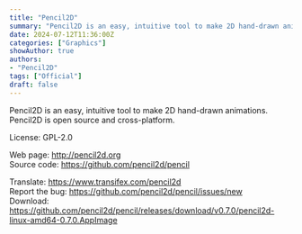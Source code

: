 ```yaml
---
title: "Pencil2D"
summary: "Pencil2D is an easy, intuitive tool to make 2D hand-drawn animations. Pencil2D is open source and cross-platform."
date: 2024-07-12T11:36:00Z
categories: ["Graphics"]
showAuthor: true
authors:
- "Pencil2D"
tags: ["Official"]
draft: false
---
```


Pencil2D is an easy, intuitive tool to make 2D hand-drawn animations. Pencil2D is open source and cross-platform.

License: GPL-2.0

Web page: <http://pencil2d.org>  
Source code: <https://github.com/pencil2d/pencil>

Translate: <https://www.transifex.com/pencil2d>  
Report the bug: <https://github.com/pencil2d/pencil/issues/new>  
Download: <https://github.com/pencil2d/pencil/releases/download/v0.7.0/pencil2d-linux-amd64-0.7.0.AppImage>
